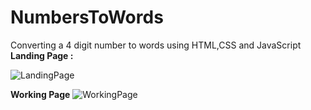 # NumbersToWords
Converting a 4 digit number to words using HTML,CSS and JavaScript <br/>
<b>Landing Page :</b>

![LandingPage](https://user-images.githubusercontent.com/72192478/124398191-0d873480-dd32-11eb-99b6-076201552c51.PNG) <br/>

<b>Working Page</b>
![WorkingPage](https://user-images.githubusercontent.com/72192478/124398267-6eaf0800-dd32-11eb-82b7-ab3ab3c076b8.PNG)


